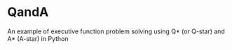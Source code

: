 # QandA
An example of executive function problem solving using Q* (or Q-star) and A* (A-star) in Python
